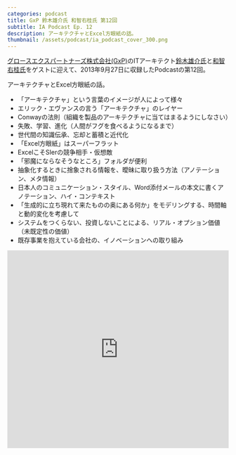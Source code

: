 ```yaml
---
categories: podcast
title: GxP 鈴木雄介氏 和智右桂氏 第12回
subtitle: IA Podcast Ep. 12
description: アーキテクチャとExcel方眼紙の話。
thumbnail: /assets/podcast/ia_podcast_cover_300.png
---
```


[グロースエクスパートナーズ株式会社(GxP)](http://www.gxp.co.jp/)のITアーキテクト[鈴木雄介氏](https://twitter.com/yusuke_arclamp)と[和智右桂氏](https://twitter.com/digitalsoul0124)をゲストに迎えて、2013年9月27日に収録したPodcastの第12回。

アーキテクチャとExcel方眼紙の話。

- 「アーキテクチャ」という言葉のイメージが人によって様々
- エリック・エヴァンスの言う「アーキテクチャ」のレイヤー
- Conwayの法則（組織を製品のアーキテクチャに当てはまるようにしなさい）
- 失敗、学習、進化（人間がフグを食べるようになるまで）
- 世代間の知識伝承、忘却と蓄積と近代化
- 「Excel方眼紙」はスーパーフラット
- ExcelこそSIerの競争相手・仮想敵
- 「邪魔にならなそうなところ」フォルダが便利
- 抽象化するときに捨象される情報を、曖昧に取り扱う方法（アノテーション、メタ情報）
- 日本人のコミュニケーション・スタイル、Word添付メールの本文に書くアノテーション、ハイ・コンテキスト
- 「生成的に立ち現れて来たものの奥にある何か」をモデリングする、時間軸と動的変化を考慮して
- システムをつくらない、投資しないことによる、リアル・オプション価値（未既定性の価値）
- 既存事業を抱えている会社の、イノベーションへの取り組み

<iframe width="100%" height="450" scrolling="no" frameborder="no" src="https://w.soundcloud.com/player/?url=https%3A//api.soundcloud.com/tracks/283580770&amp;auto_play=false&amp;hide_related=false&amp;show_comments=true&amp;show_user=true&amp;show_reposts=false&amp;visual=true"></iframe>
